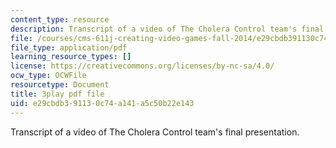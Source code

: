 ```yaml
---
content_type: resource
description: Transcript of a video of The Cholera Control team's final presentation.
file: /courses/cms-611j-creating-video-games-fall-2014/e29cbdb391130c74a141a5c50b22e143_sKolTx6sxUo.pdf
file_type: application/pdf
learning_resource_types: []
license: https://creativecommons.org/licenses/by-nc-sa/4.0/
ocw_type: OCWFile
resourcetype: Document
title: 3play pdf file
uid: e29cbdb3-9113-0c74-a141-a5c50b22e143
---
```

Transcript of a video of The Cholera Control team's final presentation.
